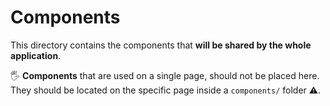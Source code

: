 # Components

This directory contains the components that **will be shared by the whole application**.

🖐 **Components** that are used on a single page, should not be placed here.
They should be located on the specific page inside a `components/` folder ⚠️.
